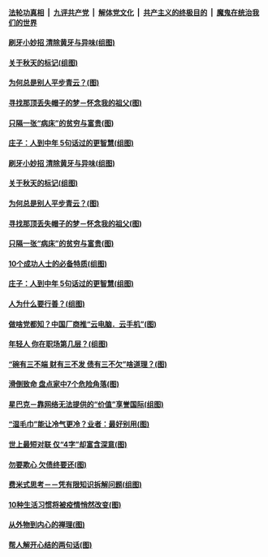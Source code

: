 

####  [法轮功真相](../../../../basic/blob/master/README.md?t=09210832) &nbsp;|&nbsp; [九评共产党](../../../../9ping.md/blob/master/README.md?t=09210832) &nbsp;|&nbsp; [解体党文化](../../../../jtdwh.md/blob/master/README.md?t=09210832)  &nbsp;|&nbsp; [共产主义的终极目的](../../../../gczydzjmd.md/blob/master/README.md?t=09210832) &nbsp;|&nbsp; [魔鬼在统治我们的世界](../../../../mgztzwmdsj.md/blob/master/README.md?t=09210832) 

#### [刷牙小妙招 清除黄牙与异味(组图)](../pages/p8/946252.md?t=09210832) 

#### [关于秋天的标记(组图)](../pages/p8/946672.md?t=09210832) 

#### [为何总是别人平步青云？(图)](../pages/p8/945907.md?t=09210832) 

#### [寻找那顶丢失帽子的梦－怀念我的祖父(图)](../pages/p8/946241.md?t=09210832) 

#### [只隔一张“病床”的贫穷与富贵(图)](../pages/p8/946620.md?t=09210832) 

#### [庄子：人到中年 5句话过的更智慧(组图)](../pages/p8/946596.md?t=09210832) 

#### [刷牙小妙招 清除黄牙与异味(组图)](../pages/p8/946252.md?t=09210832) 

#### [关于秋天的标记(组图)](../pages/p8/946672.md?t=09210832) 

#### [为何总是别人平步青云？(图)](../pages/p8/945907.md?t=09210832) 

#### [寻找那顶丢失帽子的梦－怀念我的祖父(图)](../pages/p8/946241.md?t=09210832) 

#### [只隔一张“病床”的贫穷与富贵(图)](../pages/p8/946620.md?t=09210832) 

#### [10个成功人士的必备特质(组图)](../pages/p8/946312.md?t=09210832) 

#### [庄子：人到中年 5句话过的更智慧(组图)](../pages/p8/946596.md?t=09210832) 

#### [人为什么要行善？(组图)](../pages/p8/946265.md?t=09210832) 

#### [做啥党都知？中国厂商推“云电脑．云手机”(图)](../pages/p8/946444.md?t=09210832) 

#### [年轻人 你在职场第几层？(组图)](../pages/p8/946231.md?t=09210832) 

#### [“碗有三不端 财有三不发 债有三不欠”啥道理？(图)](../pages/p8/946011.md?t=09210832) 

#### [滑倒致命 盘点家中7个危险角落(图)](../pages/p8/946407.md?t=09210832) 

#### [星巴克－靠网络无法提供的“价值”享誉国际(组图)](../pages/p8/945895.md?t=09210832) 

#### [“湿毛巾”能让冷气更冷？业者：最好别用(图)](../pages/p8/946414.md?t=09210832) 

#### [世上最短对联 仅“4字”却富含深意(图)](../pages/p8/946352.md?t=09210832) 

#### [勿要欺心 欠债终要还(图)](../pages/p8/945761.md?t=09210832) 

#### [费米式思考－－凭有限知识拆解问题(组图)](../pages/p8/945890.md?t=09210832) 

#### [10种生活习惯将被疫情悄然改变(图)](../pages/p8/945871.md?t=09210832) 

#### [从外物到内心的禅理(图)](../pages/p8/945750.md?t=09210832) 

#### [帮人解开心结的两句话(图)](../pages/p8/945754.md?t=09210832) 

